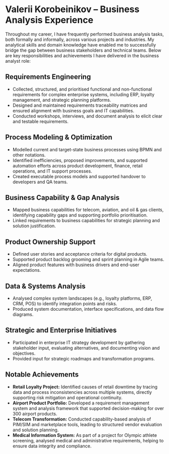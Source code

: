 # Valerii Korobeinikov – Business Analysis Experience

Throughout my career, I have frequently performed business analysis tasks, both formally and informally, across various projects and industries. My analytical skills and domain knowledge have enabled me to successfully bridge the gap between business stakeholders and technical teams. Below are key responsibilities and achievements I have delivered in the business analyst role:

## Requirements Engineering

* Collected, structured, and prioritised functional and non-functional requirements for complex enterprise systems, including ERP, loyalty management, and strategic planning platforms.
* Designed and maintained requirements traceability matrices and ensured alignment with business goals and IT capabilities.
* Conducted workshops, interviews, and document analysis to elicit clear and testable requirements.

## Process Modeling & Optimization

* Modelled current and target-state business processes using BPMN and other notations.
* Identified inefficiencies, proposed improvements, and supported automation efforts across product development, finance, retail operations, and IT support processes.
* Created executable process models and supported handover to developers and QA teams.

## Business Capability & Gap Analysis

* Mapped business capabilities for telecom, aviation, and oil & gas clients, identifying capability gaps and supporting portfolio prioritisation.
* Linked requirements to business capabilities for strategic planning and solution justification.

## Product Ownership Support

* Defined user stories and acceptance criteria for digital products.
* Supported product backlog grooming and sprint planning in Agile teams.
* Aligned product features with business drivers and end-user expectations.

## Data & Systems Analysis

* Analysed complex system landscapes (e.g., loyalty platforms, ERP, CRM, POS) to identify integration points and risks.
* Produced system documentation, interface specifications, and data flow diagrams.

## Strategic and Enterprise Initiatives

* Participated in enterprise IT strategy development by gathering stakeholder input, evaluating alternatives, and documenting vision and objectives.
* Provided input for strategic roadmaps and transformation programs.

## Notable Achievements

* **Retail Loyalty Project:** Identified causes of retail downtime by tracing data and process inconsistencies across multiple systems, directly supporting risk mitigation and operational continuity.
* **Airport Product Portfolio:** Developed a requirement management system and analysis framework that supported decision-making for over 300 airport products.
* **Telecom Transformation:** Conducted capability-based analysis of PIM/SIM and marketplace tools, leading to structured vendor evaluation and solution planning.
* **Medical Information System:** As part of a project for Olympic athlete screening, analysed medical and administrative requirements, helping to ensure data integrity and compliance.